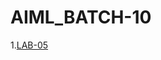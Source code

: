 # AIML_BATCH-10
1.[LAB-05](https://github.com/Himabindu03/AIML_BATCH-10/blob/main/LAB_AIML_05.ipynb)
